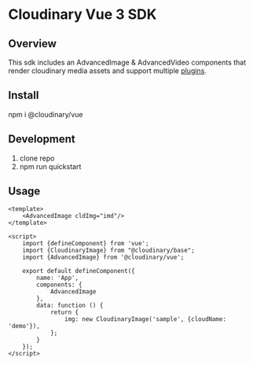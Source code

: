 # Cloudinary Vue 3 SDK

## Overview

This sdk includes an AdvancedImage & AdvancedVideo components that render cloudinary media assets and support
multiple [plugins](https://github.com/cloudinary/frontend-frameworks "Cloudinary frontend frameworks on Github").

## Install

npm i @cloudinary/vue

## Development

1. clone repo
2. npm run quickstart

## Usage

```vue
<template>
    <AdvancedImage cldImg="imd"/>
</template>

<script>
    import {defineComponent} from 'vue';
    import {CloudinaryImage} from "@cloudinary/base";
    import {AdvancedImage} from '@cloudinary/vue';

    export default defineComponent({
        name: 'App',
        components: {
            AdvancedImage
        },
        data: function () {
            return {
                img: new CloudinaryImage('sample', {cloudName: 'demo'}),
            };
        }
    });
</script>
```
